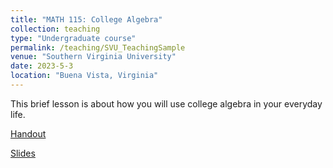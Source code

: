 ```yaml
---
title: "MATH 115: College Algebra"
collection: teaching
type: "Undergraduate course"
permalink: /teaching/SVU_TeachingSample
venue: "Southern Virginia University"
date: 2023-5-3
location: "Buena Vista, Virginia"
---
```


This brief lesson is about how you will use college algebra in your everyday life.


[Handout](/files/teaching/files-SVU-TeachingSamp/SVU-TeachingSampHandout.pdf)

[Slides](/files/teaching/files-SVU-TeachingSamp/SVU-TeachingSampSlides.pdf)
